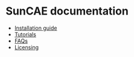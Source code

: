 # SunCAE documentation

 * [Installation guide](INSTALL.md)
 * [Tutorials](tutorials.md)
 * [FAQs](FAQs.md)
 * [Licensing](licensing.md)

